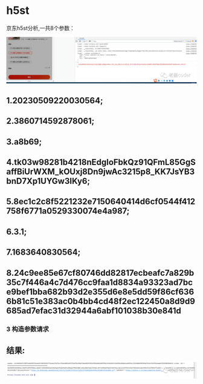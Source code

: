 # h5st
京东h5st分析,一共8个参数：

![请求](image/640.png)

## 1.20230509220030564;

## 2.3860714592878061;

## 3.a8b69;

## 4.tk03w98281b4218nEdgIoFbkQz91QFmL85GgSaffBiUrWXM_kOUxj8Dn9jwAc3215p8_KK7JsYB3bnD7Xp1UYGw3IKy6;

## 5.8ec1c2c8f5221232e7150640414d6cf0544f412758f6771a0529330074e4a987;

## 6.3.1;

## 7.1683640830564;

## 8.24c9ee85e67cf80746dd82817ecbeafc7a829b35c7f446a4c7d476cc9faa1d8834a93323ad7bce9bef1bba682b93d2e355d6e8e5dd59f86cf6366b81c51e383ac0b4bb4cd48f2ec122450a8d9d9685ad7efac31d32944a6abf101038b30e841d


### 3 构造参数请求
## 结果:

![requests](image/result.png)